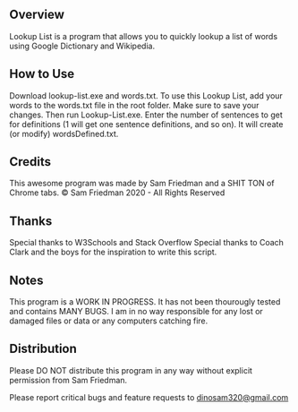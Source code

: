 ## Overview
Lookup List is a program that allows you to quickly lookup a list of words using Google Dictionary and Wikipedia.

## How to Use
Download lookup-list.exe and words.txt. To use this Lookup List, add your words to the words.txt file in the root folder. Make sure to save your changes.
Then run Lookup-List.exe. Enter the number of sentences to get for definitions (1 will get one sentence definitions, and so on). It will create (or modify) wordsDefined.txt.

## Credits
This awesome program was made by Sam Friedman and a SHIT TON of Chrome tabs.
© Sam Friedman 2020 - All Rights Reserved

## Thanks
Special thanks to W3Schools and Stack Overflow
Special thanks to Coach Clark and the boys for the inspiration to write this script.

## Notes
This program is a WORK IN PROGRESS. It has not been thourougly tested and 
contains MANY BUGS. I am in no way responsible for any lost or damaged
files or data or any computers catching fire.

## Distribution
Please DO NOT distribute this program in any way without explicit permission
from Sam Friedman.

Please report critical bugs and feature requests to dinosam320@gmail.com
